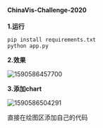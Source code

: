 #### ChinaVis-Challenge-2020

**1.运行**

```
pip install requirements.txt
python app.py
```

**2.效果**

![1590586457700](C:\Users\13487\AppData\Roaming\Typora\typora-user-images\1590586457700.png)

**3.添加chart**

![1590586504291](C:\Users\13487\AppData\Roaming\Typora\typora-user-images\1590586504291.png)

直接在绘图区添加自己的代码